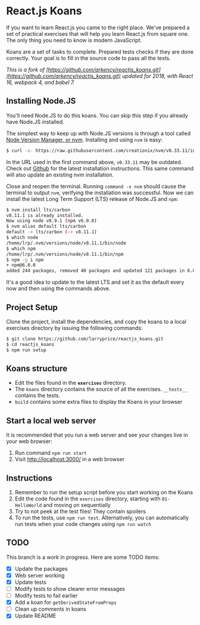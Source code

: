 # React.js Koans #

If you want to learn React.js you came to the right place. We've prepared a set of practical exercises that will help you learn React.js from square one. The only thing you need to know is modern JavaScript.

Koans are a set of tasks to complete. Prepared tests checks if they are done correctly. Your goal is to fill in the source code to pass all the tests.

_This is a fork of [https://github.com/arkency/reactjs_koans.git](https://github.com/arkency/reactjs_koans.git) updated for 2018, with React 16, webpack 4, and babel 7._

## Installing Node.JS ##

You'll need Node.JS to do this koans. You can skip this step if you already have Node.JS installed.

The simplest way to keep up with Node.JS versions is through a tool called [Node Version Manager, or nvm](https://github.com/creationix/nvm). Installing and using `nvm` is easy:

``` bash
$ curl -o- https://raw.githubusercontent.com/creationix/nvm/v0.33.11/install.sh | bash
```

In the URL used in the first command above, `v0.33.11` may be outdated. Check out [Github](https://github.com/creationix/nvm) for the latest installation instructions. This same command will also update an existing nvm installation.

Close and reopen the terminal. Running `command -v nvm` should cause the terminal to output `nvm`, verifying the installation was successful. Now we can install the latest Long Term Support (LTS) release of Node.JS and `npm`:

``` bash
$ nvm install lts/carbon
v8.11.1 is already installed.
Now using node v8.9.1 (npm v6.0.0)
$ nvm alias default lts/carbon
default -> lts/carbon (-> v8.11.1)
$ which node
/home/lrp/.nvm/versions/node/v8.11.1/bin/node
$ which npm
/home/lrp/.nvm/versions/node/v8.11.1/bin/npm
$ npm -g i npm
+ npm@6.0.0
added 244 packages, removed 40 packages and updated 121 packages in 6.085s
```

It's a good idea to update to the latest LTS and set it as the default every now and then using the commands above.

## Project Setup ##

Clone the project, install the dependencies, and copy the koans to a local exercises directory by issuing the following commands:

``` bash
$ git clone https://github.com/larryprice/reactjs_koans.git
$ cd reactjs_koans
$ npm run setup
```

## Koans structure ##

* Edit the files found in the **`exercises`** directory.
* The `koans` directory contains the source of all the exercises. `__tests__` contains the tests.
* `build` contains some extra files to display the Koans in your browser

## Start a local web server ##

It is recommended that you run a web server and see your changes live in your web browser:

1. Run command `npm run start`
1. Visit [http://localhost:3000/](http://localhost:3000/) in a web browser

## Instructions ##

1. Remember to run the setup script before you start working on the Koans
1. Edit the code found in the `exercises` directory, starting with `01-HelloWorld` and moving on sequentially
1. Try to not peek at the test files! They contain spoilers
1. To run the tests, use `npm run test`. Alternatively, you can automatically run tests when your code changes using `npm run watch`

## TODO ##

This branch is a work in progress. Here are some TODO items:

- [x] Update the packages
- [x] Web server working
- [x] Update tests
- [ ] Modify tests to show clearer error messages
- [ ] Modify tests to fail earlier
- [x] Add a koan for `getDerivedStateFromProps`
- [ ] Clean up comments in koans
- [x] Update README
